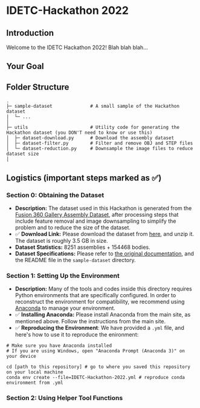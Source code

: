# IDETC-Hackathon 2022
## Introduction
Welcome to the IDETC Hackathon 2022!
Blah blah blah...

## Your Goal


## Folder Structure

```
.
├─ sample-dataset              # A small sample of the Hackathon dataset
|  └─ ...
│ 
├─ utils                       # Utility code for generating the Hackathon dataset (you DON'T need to know or use this)
│  ├─ dataset-download.py      # Download the assembly dataset
│  ├─ dataset-filter.py        # Filter and remove OBJ and STEP files
│  └─ dataset-reduction.py     # Downsample the image files to reduce dataset size
│ 

```



## Logistics (important steps marked as :white_check_mark:)


### Section 0: Obtaining the Dataset 
- **Description:** The dataset used in this Hackathon is generated from the [Fusion 360 Gallery Assembly Dataset](https://github.com/AutodeskAILab/Fusion360GalleryDataset/blob/master/docs/assembly.md), after processing steps that include feature removal and image downsampling to simplify the problem and to reduce the size of the dataset.
- :white_check_mark: **Download Link:** Please download the dataset from [here](), and unzip it. The dataset is roughly 3.5 GB in size.
- **Dataset Statistics:** 8251 assemblies + 154468 bodies.
- **Dataset Specifications:** Please refer to [the original documentation](https://github.com/AutodeskAILab/Fusion360GalleryDataset/blob/master/docs/assembly.md), and the README file in the `sample-dataset` directory.

### Section 1: Setting Up the Environment
- **Description:** Many of the tools and codes inside this directory requires Python environments that are specifically configured. In order to reconstruct the environment for compatibility, we recommend using [Anaconda](https://www.anaconda.com/) to manage your environment.
- :white_check_mark: **Installing Anaconda:** Please install Anaconda from the main site, as mentioned above. Follow the instructions from the main site.
- :white_check_mark: **Reproducing the Environment**: We have provided a `.yml` file, and here's how to use it to reproduce the enironment:

```
# Make sure you have Anaconda installed
# If you are using Windows, open "Anaconda Prompt (Anaconda 3)" on your device

cd [path to this repository] # go to where you saved this repository on your local machine
conda env create --file=IDETC-Hackathon-2022.yml # reproduce conda environment from .yml

```

### Section 2: Using Helper Tool Functions
